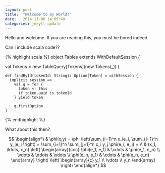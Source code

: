 ```yaml
---
layout: post
title:  "Welcome to my World!"
date:   2014-11-06 14:09:40
categories: jekyll update
---
```

Hello and welcome. If you are reading this, you must be bored indeed.


Can I include scala code??

{% highlight scala %}
object Tables extends WithDefaultSession {

  val Tokens = new TableQuery[Tokens](new Tokens(_)) {

    def findById(tokenId: String): Option[Token] = withSession {
      implicit session =>
        val q = for {
          token <- this
          if token.uuid is tokenId
        } yield token

        q.firstOption
    }
{% endhighlight %}

What about this then?

$$
\begin{align*}
  & \phi(x,y) = \phi \left(\sum_{i=1}^n x_ie_i, \sum_{j=1}^n y_je_j \right)
  = \sum_{i=1}^n \sum_{j=1}^n x_i y_j \phi(e_i, e_j) = \\
  & (x_1, \ldots, x_n) \left( \begin{array}{ccc}
      \phi(e_1, e_1) & \cdots & \phi(e_1, e_n) \\
      \vdots & \ddots & \vdots \\
      \phi(e_n, e_1) & \cdots & \phi(e_n, e_n)
    \end{array} \right)
  \left( \begin{array}{c}
      y_1 \\
      \vdots \\
      y_n
    \end{array} \right)
\end{align*}
$$

